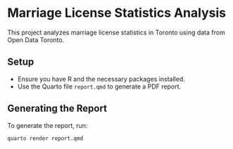 # Marriage License Statistics Analysis

This project analyzes marriage license statistics in Toronto using data from Open Data Toronto.

## Setup

- Ensure you have R and the necessary packages installed.
- Use the Quarto file `report.qmd` to generate a PDF report.

## Generating the Report

To generate the report, run:

```bash
quarto render report.qmd
